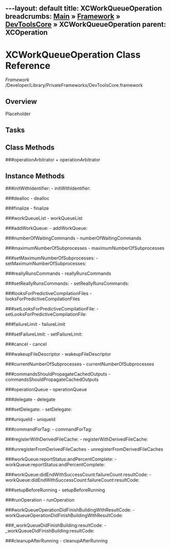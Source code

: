 ---layout: default
title: XCWorkQueueOperation
breadcrumbs: <a href="/index.html">Main</a> &raquo; <a href="/Frameworks.html">Framework</a> &raquo; <a href="/Frameworks/DevToolsCore.html">DevToolsCore</a> &raquo; XCWorkQueueOperation
parent: XCOperation 
---
# XCWorkQueueOperation Class Reference

*Framework* /Developer/Library/PrivateFrameworks/DevToolsCore.framework

## Overview

Placeholder

## Tasks

## Class Methods

<a name="+operationArbitrator"></a>
###operationArbitrator
    + operationArbitrator

## Instance Methods

<a name="-initWithIdentifier:"></a>
###initWithIdentifier:
    - initWithIdentifier:

<a name="-dealloc"></a>
###dealloc
    - dealloc

<a name="-finalize"></a>
###finalize
    - finalize

<a name="-workQueueList"></a>
###workQueueList
    - workQueueList

<a name="-addWorkQueue:"></a>
###addWorkQueue:
    - addWorkQueue:

<a name="-numberOfWaitingCommands"></a>
###numberOfWaitingCommands
    - numberOfWaitingCommands

<a name="-maximumNumberOfSubprocesses"></a>
###maximumNumberOfSubprocesses
    - maximumNumberOfSubprocesses

<a name="-setMaximumNumberOfSubprocesses:"></a>
###setMaximumNumberOfSubprocesses:
    - setMaximumNumberOfSubprocesses:

<a name="-reallyRunsCommands"></a>
###reallyRunsCommands
    - reallyRunsCommands

<a name="-setReallyRunsCommands:"></a>
###setReallyRunsCommands:
    - setReallyRunsCommands:

<a name="-looksForPredictiveCompilationFiles"></a>
###looksForPredictiveCompilationFiles
    - looksForPredictiveCompilationFiles

<a name="-setLooksForPredictiveCompilationFile:"></a>
###setLooksForPredictiveCompilationFile:
    - setLooksForPredictiveCompilationFile:

<a name="-failureLimit"></a>
###failureLimit
    - failureLimit

<a name="-setFailureLimit:"></a>
###setFailureLimit:
    - setFailureLimit:

<a name="-cancel"></a>
###cancel
    - cancel

<a name="-wakeupFileDescriptor"></a>
###wakeupFileDescriptor
    - wakeupFileDescriptor

<a name="-currentNumberOfSubprocesses"></a>
###currentNumberOfSubprocesses
    - currentNumberOfSubprocesses

<a name="-commandsShouldPropagateCachedOutputs"></a>
###commandsShouldPropagateCachedOutputs
    - commandsShouldPropagateCachedOutputs

<a name="-operationQueue"></a>
###operationQueue
    - operationQueue

<a name="-delegate"></a>
###delegate
    - delegate

<a name="-setDelegate:"></a>
###setDelegate:
    - setDelegate:

<a name="-uniqueId"></a>
###uniqueId
    - uniqueId

<a name="-commandForTag:"></a>
###commandForTag:
    - commandForTag:

<a name="-registerWithDerivedFileCache:"></a>
###registerWithDerivedFileCache:
    - registerWithDerivedFileCache:

<a name="-unregisterFromDerivedFileCaches"></a>
###unregisterFromDerivedFileCaches
    - unregisterFromDerivedFileCaches

<a name="-workQueue:reportStatus:andPercentComplete:"></a>
###workQueue:reportStatus:andPercentComplete:
    - workQueue:reportStatus:andPercentComplete:

<a name="-workQueue:didEndWithSuccessCount:failureCount:resultCode:"></a>
###workQueue:didEndWithSuccessCount:failureCount:resultCode:
    - workQueue:didEndWithSuccessCount:failureCount:resultCode:

<a name="-setupBeforeRunning"></a>
###setupBeforeRunning
    - setupBeforeRunning

<a name="-runOperation"></a>
###runOperation
    - runOperation

<a name="-workQueueOperationDidFinishBuildingWithResultCode:"></a>
###workQueueOperationDidFinishBuildingWithResultCode:
    - workQueueOperationDidFinishBuildingWithResultCode:

<a name="-_workQueueDidFinishBuilding:resultCode:"></a>
###_workQueueDidFinishBuilding:resultCode:
    - _workQueueDidFinishBuilding:resultCode:

<a name="-cleanupAfterRunning"></a>
###cleanupAfterRunning
    - cleanupAfterRunning

